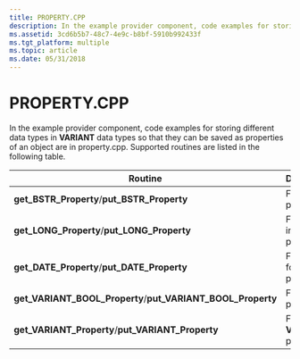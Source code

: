 ```yaml
---
title: PROPERTY.CPP
description: In the example provider component, code examples for storing different data types in VARIANT data types so that they can be saved as properties of an object are in property.cpp. Supported routines are listed in the following table.
ms.assetid: 3cd6b5b7-48c7-4e9c-b8bf-5910b992433f
ms.tgt_platform: multiple
ms.topic: article
ms.date: 05/31/2018
---
```


# PROPERTY.CPP

In the example provider component, code examples for storing different data types in **VARIANT** data types so that they can be saved as properties of an object are in property.cpp. Supported routines are listed in the following table.



| Routine                                                           | Description                  |
|-------------------------------------------------------------------|------------------------------|
| **get\_BSTR\_Property**/**put\_BSTR\_Property**                   | For string properties.       |
| **get\_LONG\_Property**/**put\_LONG\_Property**                   | For long integer properties. |
| **get\_DATE\_Property**/**put\_DATE\_Property**                   | For date format properties.  |
| **get\_VARIANT\_BOOL\_Property**/**put\_VARIANT\_BOOL\_Property** | For boolean properties.      |
| **get\_VARIANT\_Property**/**put\_VARIANT\_Property**             | For **VARIANT** properties.  |



 

 

 




